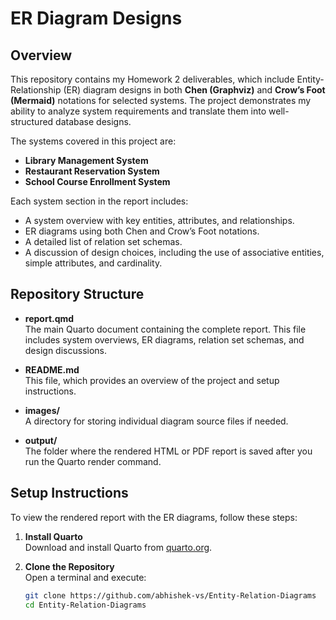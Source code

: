 # ER Diagram Designs

## Overview

This repository contains my Homework 2 deliverables, which include Entity-Relationship (ER) diagram designs in both **Chen (Graphviz)** and **Crow’s Foot (Mermaid)** notations for selected systems. The project demonstrates my ability to analyze system requirements and translate them into well-structured database designs.

The systems covered in this project are:

- **Library Management System**
- **Restaurant Reservation System**
- **School Course Enrollment System**

Each system section in the report includes:
- A system overview with key entities, attributes, and relationships.
- ER diagrams using both Chen and Crow’s Foot notations.
- A detailed list of relation set schemas.
- A discussion of design choices, including the use of associative entities, simple attributes, and cardinality.

## Repository Structure

- **report.qmd**  
  The main Quarto document containing the complete report. This file includes system overviews, ER diagrams, relation set schemas, and design discussions.

- **README.md**  
  This file, which provides an overview of the project and setup instructions.

- **images/**  
  A directory for storing individual diagram source files if needed.

- **output/**  
  The folder where the rendered HTML or PDF report is saved after you run the Quarto render command.

## Setup Instructions

To view the rendered report with the ER diagrams, follow these steps:

1. **Install Quarto**  
   Download and install Quarto from [quarto.org](https://quarto.org).

2. **Clone the Repository**  
   Open a terminal and execute:
   ```bash
   git clone https://github.com/abhishek-vs/Entity-Relation-Diagrams
   cd Entity-Relation-Diagrams
